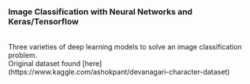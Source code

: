 ### Image Classification with Neural Networks and Keras/Tensorflow
<br>
Three varieties of deep learning models to solve an image classification problem.  
<br>
Original dataset found [here](https://www.kaggle.com/ashokpant/devanagari-character-dataset)
